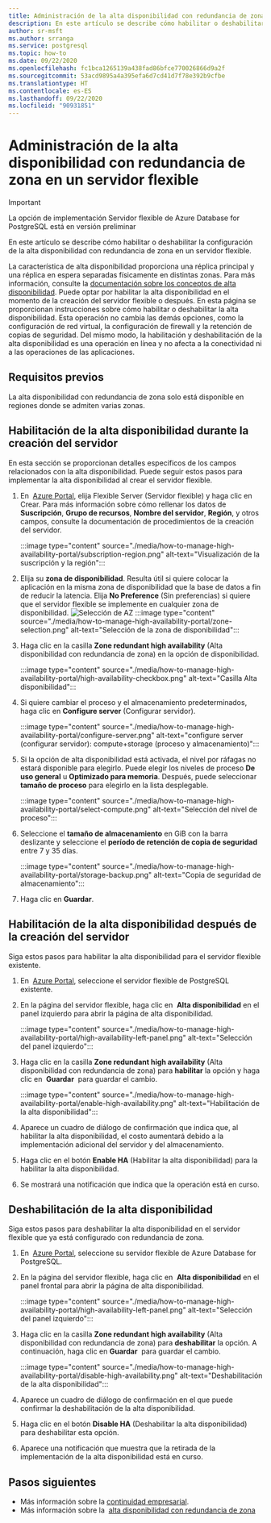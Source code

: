 ```yaml
---
title: Administración de la alta disponibilidad con redundancia de zona en un servidor flexible de Azure Database for PostgreSQL mediante Azure Portal
description: En este artículo se describe cómo habilitar o deshabilitar la alta disponibilidad con redundancia de zona en un servidor flexible de Azure Database for PostgreSQL mediante Azure Portal.
author: sr-msft
ms.author: srranga
ms.service: postgresql
ms.topic: how-to
ms.date: 09/22/2020
ms.openlocfilehash: fc1bca1265139a438fad86bfce770026866d9a2f
ms.sourcegitcommit: 53acd9895a4a395efa6d7cd41d7f78e392b9cfbe
ms.translationtype: HT
ms.contentlocale: es-ES
ms.lasthandoff: 09/22/2020
ms.locfileid: "90931851"
---
```

# <a name="manage-zone-redundant-high-availability-in-flexible-server"></a>Administración de la alta disponibilidad con redundancia de zona en un servidor flexible

> [!IMPORTANT]
> La opción de implementación Servidor flexible de Azure Database for PostgreSQL está en versión preliminar

En este artículo se describe cómo habilitar o deshabilitar la configuración de la alta disponibilidad con redundancia de zona en un servidor flexible.

La característica de alta disponibilidad proporciona una réplica principal y una réplica en espera separadas físicamente en distintas zonas. Para más información, consulte la [documentación sobre los conceptos de alta disponibilidad](./concepts-high-availability.md). Puede optar por habilitar la alta disponibilidad en el momento de la creación del servidor flexible o después. En esta página se proporcionan instrucciones sobre cómo habilitar o deshabilitar la alta disponibilidad. Esta operación no cambia las demás opciones, como la configuración de red virtual, la configuración de firewall y la retención de copias de seguridad. Del mismo modo, la habilitación y deshabilitación de la alta disponibilidad es una operación en línea y no afecta a la conectividad ni a las operaciones de las aplicaciones.

## <a name="pre-requisites"></a>Requisitos previos

La alta disponibilidad con redundancia de zona solo está disponible en regiones donde se admiten varias zonas. 

## <a name="enable-high-availability-during-server-creation"></a>Habilitación de la alta disponibilidad durante la creación del servidor

En esta sección se proporcionan detalles específicos de los campos relacionados con la alta disponibilidad. Puede seguir estos pasos para implementar la alta disponibilidad al crear el servidor flexible.

1.  En  [Azure Portal](https://portal.azure.com/), elija Flexible Server (Servidor flexible) y haga clic en Crear.  Para más información sobre cómo rellenar los datos de **Suscripción**, **Grupo de recursos**, **Nombre del servidor**, **Región**, y otros campos, consulte la documentación de procedimientos de la creación del servidor.
   
    :::image type="content" source="./media/how-to-manage-high-availability-portal/subscription-region.png" alt-text="Visualización de la suscripción y la región":::

2.  Elija su **zona de disponibilidad**. Resulta útil si quiere colocar la aplicación en la misma zona de disponibilidad que la base de datos a fin de reducir la latencia. Elija **No Preference** (Sin preferencias) si quiere que el servidor flexible se implemente en cualquier zona de disponibilidad.
    ![Selección de AZ]() :::image type="content" source="./media/how-to-manage-high-availability-portal/zone-selection.png" alt-text="Selección de la zona de disponibilidad":::  

3.  Haga clic en la casilla **Zone redundant high availability** (Alta disponibilidad con redundancia de zona) en la opción de disponibilidad.

    :::image type="content" source="./media/how-to-manage-high-availability-portal/high-availability-checkbox.png" alt-text="Casilla Alta disponibilidad":::

4.  Si quiere cambiar el proceso y el almacenamiento predeterminados, haga clic en **Configure server** (Configurar servidor).
 
    :::image type="content" source="./media/how-to-manage-high-availability-portal/configure-server.png" alt-text="configure server (configurar servidor): compute+storage (proceso y almacenamiento)":::  

5.  Si la opción de alta disponibilidad está activada, el nivel por ráfagas no estará disponible para elegirlo. Puede elegir los niveles de proceso **De uso general** u **Optimizado para memoria**. Después, puede seleccionar **tamaño de proceso** para elegirlo en la lista desplegable.

    :::image type="content" source="./media/how-to-manage-high-availability-portal/select-compute.png" alt-text="Selección del nivel de proceso":::  


6.  Seleccione el **tamaño de almacenamiento** en GiB con la barra deslizante y seleccione el **período de retención de copia de seguridad** entre 7 y 35 días.
   
    :::image type="content" source="./media/how-to-manage-high-availability-portal/storage-backup.png" alt-text="Copia de seguridad de almacenamiento"::: 

7. Haga clic en **Guardar**. 

## <a name="enable-high-availability-post-server-creation"></a>Habilitación de la alta disponibilidad después de la creación del servidor

Siga estos pasos para habilitar la alta disponibilidad para el servidor flexible existente.

1.  En  [Azure Portal](https://portal.azure.com/), seleccione el servidor flexible de PostgreSQL existente.

2.  En la página del servidor flexible, haga clic en  **Alta disponibilidad** en el panel izquierdo para abrir la página de alta disponibilidad.
   
     :::image type="content" source="./media/how-to-manage-high-availability-portal/high-availability-left-panel.png" alt-text="Selección del panel izquierdo"::: 

3.  Haga clic en la casilla **Zone redundant high availability** (Alta disponibilidad con redundancia de zona) para **habilitar** la opción y haga clic en  **Guardar**  para guardar el cambio.

     :::image type="content" source="./media/how-to-manage-high-availability-portal/enable-high-availability.png" alt-text="Habilitación de la alta disponibilidad"::: 

4.  Aparece un cuadro de diálogo de confirmación que indica que, al habilitar la alta disponibilidad, el costo aumentará debido a la implementación adicional del servidor y del almacenamiento.

5.  Haga clic en el botón **Enable HA** (Habilitar la alta disponibilidad) para la habilitar la alta disponibilidad.

6.  Se mostrará una notificación que indica que la operación está en curso.

## <a name="disable-high-availability"></a>Deshabilitación de la alta disponibilidad

Siga estos pasos para deshabilitar la alta disponibilidad en el servidor flexible que ya está configurado con redundancia de zona.

1.  En  [Azure Portal](https://portal.azure.com/), seleccione su servidor flexible de Azure Database for PostgreSQL.

2.  En la página del servidor flexible, haga clic en  **Alta disponibilidad** en el panel frontal para abrir la página de alta disponibilidad.
   
    :::image type="content" source="./media/how-to-manage-high-availability-portal/high-availability-left-panel.png" alt-text="Selección del panel izquierdo"::: 

3.  Haga clic en la casilla **Zone redundant high availability** (Alta disponibilidad con redundancia de zona) para **deshabilitar** la opción. A continuación, haga clic en **Guardar**  para guardar el cambio.

     :::image type="content" source="./media/how-to-manage-high-availability-portal/disable-high-availability.png" alt-text="Deshabilitación de la alta disponibilidad"::: 

4.  Aparece un cuadro de diálogo de confirmación en el que puede confirmar la deshabilitación de la alta disponibilidad.

5.  Haga clic en el botón **Disable HA** (Deshabilitar la alta disponibilidad) para deshabilitar esta opción.

6.  Aparece una notificación que muestra que la retirada de la implementación de la alta disponibilidad está en curso.

## <a name="next-steps"></a>Pasos siguientes

-   Más información sobre la [continuidad empresarial](./concepts-business-continuity.md).
-   Más información sobre la  [alta disponibilidad con redundancia de zona](./concepts-high-availability.md)
